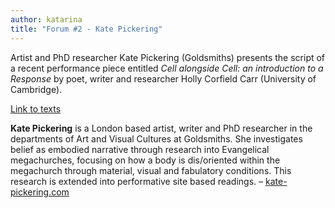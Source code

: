 ```yaml
---
author: katarina
title: "Forum #2 - Kate Pickering"
---
```

Artist and PhD researcher Kate Pickering (Goldsmiths) presents the script of a recent performance piece entitled *Cell alongside Cell: an introduction to a Response* by poet, writer and researcher Holly Corfield Carr (University of Cambridge).

[Link to texts](https://www.dropbox.com/sh/i3unb54m6whs8x6/AADJjUSrwy-EjNFl-4QI7paUa?dl=0)

**Kate Pickering** is a London based artist, writer and PhD researcher in the departments of Art and Visual Cultures at Goldsmiths. She investigates belief as embodied narrative through research into Evangelical megachurches, focusing on how a body is dis/oriented within the megachurch through material, visual and fabulatory conditions. This research is extended into performative site based readings. – [kate-pickering.com](http://www.kate-pickering.com)